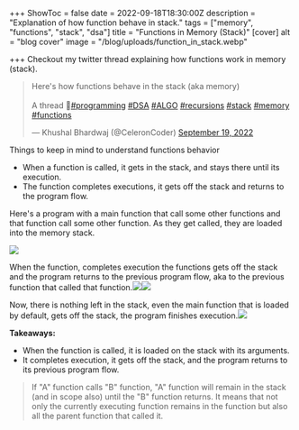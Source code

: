 +++
ShowToc = false
date = 2022-09-18T18:30:00Z
description = "Explanation of how function behave in stack."
tags = ["memory", "functions", "stack", "dsa"]
title = "Functions in Memory (Stack)"
[cover]
alt = "blog cover"
image = "/blog/uploads/function_in_stack.webp"

+++
Checkout my twitter thread explaining how functions work in memory (stack).

<blockquote class="twitter-tweet"><p lang="en" dir="ltr">Here&#39;s how functions behave in the stack (aka memory)<br><br>A thread 🧵<a href="[https://twitter.com/hashtag/programming?src=hash&amp;ref_src=twsrc%5Etfw](https://twitter.com/hashtag/programming?src=hash&amp;ref_src=twsrc%5Etfw "https://twitter.com/hashtag/programming?src=hash&amp;ref_src=twsrc%5Etfw")">#programming</a> <a href="[https://twitter.com/hashtag/DSA?src=hash&amp;ref_src=twsrc%5Etfw](https://twitter.com/hashtag/DSA?src=hash&amp;ref_src=twsrc%5Etfw "https://twitter.com/hashtag/DSA?src=hash&amp;ref_src=twsrc%5Etfw")">#DSA</a> <a href="[https://twitter.com/hashtag/ALGO?src=hash&amp;ref_src=twsrc%5Etfw](https://twitter.com/hashtag/ALGO?src=hash&amp;ref_src=twsrc%5Etfw "https://twitter.com/hashtag/ALGO?src=hash&amp;ref_src=twsrc%5Etfw")">#ALGO</a> <a href="[https://twitter.com/hashtag/recursions?src=hash&amp;ref_src=twsrc%5Etfw](https://twitter.com/hashtag/recursions?src=hash&amp;ref_src=twsrc%5Etfw "https://twitter.com/hashtag/recursions?src=hash&amp;ref_src=twsrc%5Etfw")">#recursions</a> <a href="[https://twitter.com/hashtag/stack?src=hash&amp;ref_src=twsrc%5Etfw](https://twitter.com/hashtag/stack?src=hash&amp;ref_src=twsrc%5Etfw "https://twitter.com/hashtag/stack?src=hash&amp;ref_src=twsrc%5Etfw")">#stack</a> <a href="[https://twitter.com/hashtag/memory?src=hash&amp;ref_src=twsrc%5Etfw](https://twitter.com/hashtag/memory?src=hash&amp;ref_src=twsrc%5Etfw "https://twitter.com/hashtag/memory?src=hash&amp;ref_src=twsrc%5Etfw")">#memory</a> <a href="[https://twitter.com/hashtag/functions?src=hash&amp;ref_src=twsrc%5Etfw](https://twitter.com/hashtag/functions?src=hash&amp;ref_src=twsrc%5Etfw "https://twitter.com/hashtag/functions?src=hash&amp;ref_src=twsrc%5Etfw")">#functions</a></p>&mdash; Khushal Bhardwaj (@CeleronCoder) <a href="[https://twitter.com/CeleronCoder/status/1571901815616344065?ref_src=twsrc%5Etfw](https://twitter.com/CeleronCoder/status/1571901815616344065?ref_src=twsrc%5Etfw "https://twitter.com/CeleronCoder/status/1571901815616344065?ref_src=twsrc%5Etfw")">September 19, 2022</a></blockquote> <script async src="[https://platform.twitter.com/widgets.js](https://platform.twitter.com/widgets.js "https://platform.twitter.com/widgets.js")" charset="utf-8"></script>

Things to keep in mind to understand functions behavior

* When a function is called, it gets in the stack, and stays there until its execution.
* The function completes executions, it gets off the stack and returns to the program flow.

Here's a program with a main function that call some other functions and that function call some other function. As they get called, they are loaded into the memory stack.

![](/blog/uploads/function_in_stack.webp)

When the function, completes execution the functions gets off the stack and the program returns to the previous program flow, aka to the previous function that called that function.![](/blog/uploads/stack_get_off_1.png)![](/blog/uploads/stack_get_off_2.png)

Now, there is nothing left in the stack, even the main function that is loaded by default, gets off the stack, the program finishes execution.![](/blog/uploads/empty_stack.png)

**Takeaways:**

* When the function is called, it is loaded on the stack with its arguments.
* It completes execution, it gets off the stack, and the program returns to its previous program flow.

> If "A" function calls "B" function, "A" function will remain in the stack (and in scope also) until the "B" function returns. It means that not only the currently executing function remains in the function but also all the parent function that called it.